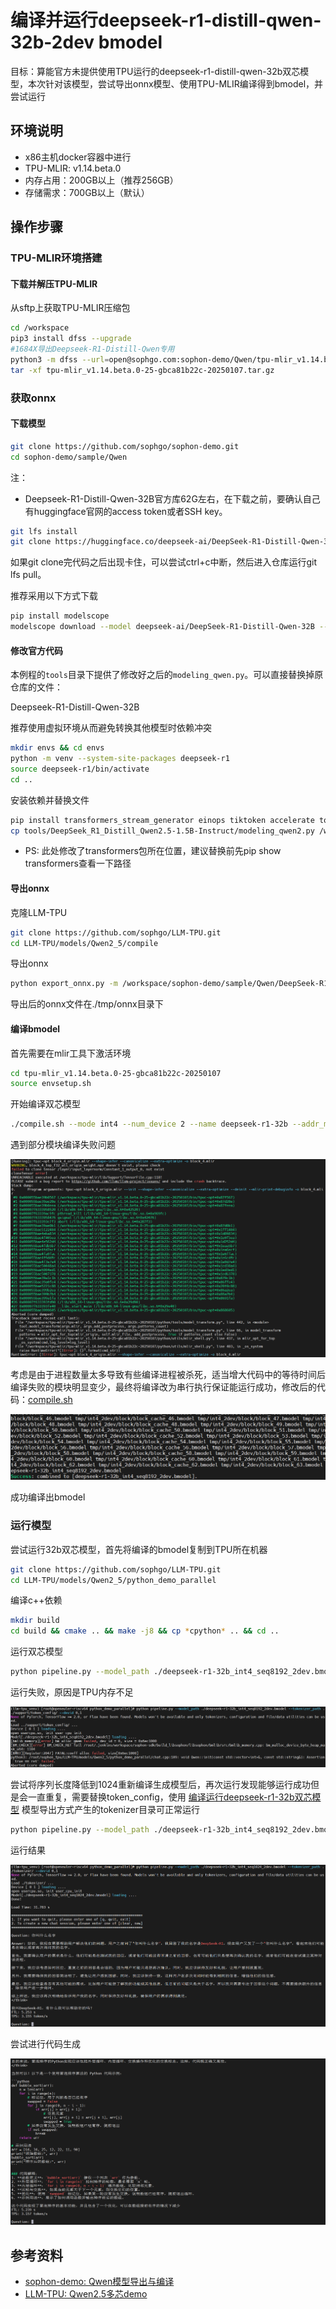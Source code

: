 # 编译并运行deepseek-r1-distill-qwen-32b-2dev bmodel

目标：算能官方未提供使用TPU运行的deepseek-r1-distill-qwen-32b双芯模型，本次针对该模型，尝试导出onnx模型、使用TPU-MLIR编译得到bmodel，并尝试运行

## 环境说明

* x86主机docker容器中进行
* TPU-MLIR: v1.14.beta.0
* 内存占用：200GB以上（推荐256GB）
* 存储需求：700GB以上（默认）

## 操作步骤

### TPU-MLIR环境搭建

#### 下载并解压TPU-MLIR

从sftp上获取TPU-MLIR压缩包

```sh
cd /workspace
pip3 install dfss --upgrade
#1684X导出Deepseek-R1-Distill-Qwen专用
python3 -m dfss --url=open@sophgo.com:sophon-demo/Qwen/tpu-mlir_v1.14.beta.0-25-gbca81b22c-20250107.tar.gz
tar -xf tpu-mlir_v1.14.beta.0-25-gbca81b22c-20250107.tar.gz
```

### 获取onnx

#### 下载模型

```sh
git clone https://github.com/sophgo/sophon-demo.git
cd sophon-demo/sample/Qwen
```

注：

* Deepseek-R1-Distill-Qwen-32B官方库62G左右，在下载之前，要确认自己有huggingface官网的access token或者SSH key。

```sh
git lfs install
git clone https://huggingface.co/deepseek-ai/DeepSeek-R1-Distill-Qwen-32B
```

如果git clone完代码之后出现卡住，可以尝试ctrl+c中断，然后进入仓库运行git lfs pull。

推荐采用以下方式下载

```sh
pip install modelscope
modelscope download --model deepseek-ai/DeepSeek-R1-Distill-Qwen-32B --local_dir DeepSeek-R1-Distill-Qwen-32B
```

#### 修改官方代码

本例程的`tools`目录下提供了修改好之后的`modeling_qwen.py`。可以直接替换掉原仓库的文件：

Deepseek-R1-Distill-Qwen-32B

推荐使用虚拟环境从而避免转换其他模型时依赖冲突

```sh
mkdir envs && cd envs
python -m venv --system-site-packages deepseek-r1
source deepseek-r1/bin/activate
cd ..
```

安装依赖并替换文件

```sh
pip install transformers_stream_generator einops tiktoken accelerate torch==2.0.1+cpu torchvision==0.15.2 transformers==4.45.2
cp tools/DeepSeek_R1_Distill_Qwen2.5-1.5B-Instruct/modeling_qwen2.py /workspace/sophon-demo/sample/Qwen/envs/deepseek-r1/lib/python3.10/site-packages/transformers/models/qwen2/
```

* PS: 此处修改了transformers包所在位置，建议替换前先pip show transformers查看一下路径

#### 导出onnx

克隆LLM-TPU

```sh
git clone https://github.com/sophgo/LLM-TPU.git
cd LLM-TPU/models/Qwen2_5/compile
```

导出onnx

```sh
python export_onnx.py -m /workspace/sophon-demo/sample/Qwen/DeepSeek-R1-Distill-Qwen-32B/ --seq_length 8192 --lmhead_with_topk 1
```

导出后的onnx文件在./tmp/onnx目录下

#### 编译bmodel

首先需要在mlir工具下激活环境

```sh
cd tpu-mlir_v1.14.beta.0-25-gbca81b22c-20250107
source envsetup.sh
```

开始编译双芯模型

```sh
./compile.sh --mode int4 --num_device 2 --name deepseek-r1-32b --addr_mode io_alone --seq_length 8192 --dynamic 0
```

遇到部分模块编译失败问题

![Image](./assets/deepseek-r1-32b_build_2dev_bmodel_issue.png)

考虑是由于进程数量太多导致有些编译进程被杀死，适当增大代码中的等待时间后编译失败的模块明显变少，最终将编译改为串行执行保证能运行成功，修改后的代码：[compile.sh](./assets/compile.sh)

![Image](./assets/deepseek-r1-32b_build_bmodel_success_1.png)

成功编译出bmodel

### 运行模型

尝试运行32b双芯模型，首先将编译的bmodel复制到TPU所在机器

```sh
git clone https://github.com/sophgo/LLM-TPU.git
cd LLM-TPU/models/Qwen2_5/python_demo_parallel
```

编译c++依赖

```sh
mkdir build
cd build && cmake .. && make -j8 && cp *cpython* .. && cd ..
```

运行双芯模型

```sh
python pipeline.py --model_path ./deepseek-r1-32b_int4_seq8192_2dev.bmodel --tokenizer_path ../support/token_config/ --devid 0,1
```

运行失败，原因是TPU内存不足

![Image](./assets/deepseek-r1-32b-2dev_run_fail_oom.png)

尝试将序列长度降低到1024重新编译生成模型后，再次运行发现能够运行成功但是会一直重复，需要替换token_config，使用 [编译运行deepseek-r1-32b双芯模型](./build_run_deepseek-r1-distill-qwen-32b_bmodel_guide.md) 模型导出方式产生的tokenizer目录可正常运行

```sh
python pipeline.py --model_path ./deepseek-r1-32b_int4_seq8192_2dev.bmodel --tokenizer_path ./tokenizer/ --devid 0,1
```

运行结果

![Image](./assets/deepseek-r1-32b-seq1024-2dev_run_result_1.png)

尝试进行代码生成

![Image](./assets/deepseek-r1-32b-seq1024-2dev_run_result_2.png)

## 参考资料

* [sophon-demo: Qwen模型导出与编译](https://github.com/sophgo/sophon-demo/blob/release/sample/Qwen/docs/Qwen_Export_Guide.md)
* [LLM-TPU: Qwen2.5多芯demo](https://github.com/sophgo/LLM-TPU/tree/main/models/Qwen2_5/python_demo_parallel)
